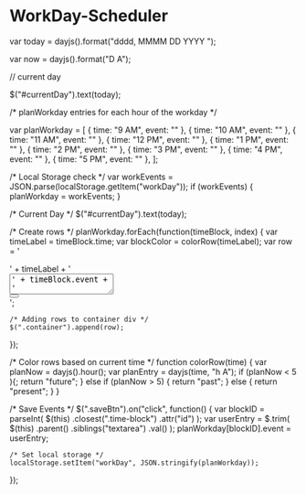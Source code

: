 # WorkDay-Scheduler



var today = dayjs().format("dddd, MMMM DD YYYY ");

var now = dayjs().format("D A");

// current day

$("#currentDay").text(today);


/* planWorkday entries for each hour of the workday */

var planWorkday = [
    { time: "9 AM", 
        event: "" },
    { time: "10 AM", 
        event: "" },
    { time: "11 AM", 
        event: "" },
    { time: "12 PM", 
        event: "" },
    { time: "1 PM", 
        event: "" },
    { time: "2 PM", 
        event: "" },
    { time: "3 PM", 
        event: "" },
    { time: "4 PM", 
        event: "" },
    { time: "5 PM", 
        event: "" },
  ];

/* Local Storage check */
var workEvents = JSON.parse(localStorage.getItem("workDay"));
if (workEvents) {
  planWorkday = workEvents;
}

/* Current Day */
$("#currentDay").text(today);

/* Create rows */
planWorkday.forEach(function(timeBlock, index) {
	var timeLabel = timeBlock.time;
	var blockColor = colorRow(timeLabel);
	var row =
		'<div class="time-block" id="' +
		index +
		'"><div class="row no-gutters input-group"><div class="col-sm col-lg-1 input-group-prepend hour justify-content-sm-end pr-3 pt-3">' +
		timeLabel +
		'</div><textarea class="form-control ' +
		blockColor +
		'">' +
		timeBlock.event +
		'</textarea><div class="col-sm col-lg-1 input-group-append"><button class="saveBtn btn-block custom-button" type="submit"><i class="fas fa-save"></i></button></div></div></div>';

	/* Adding rows to container div */
	$(".container").append(row);
});

/* Color rows based on current time */
function colorRow(time) {
	var planNow = dayjs().hour();
	var planEntry = dayjs(time, "h A");
	if (planNow < 5 ){;
		return "future";
	} else if (planNow > 5) {
		return "past";
	} else {
		return "present";
	}
}

/* Save Events */
$(".saveBtn").on("click", function() {
	var blockID = parseInt(
		$(this)
			.closest(".time-block")
			.attr("id")
	);
	var userEntry = $.trim(
		$(this)
			.parent()
			.siblings("textarea")
			.val()
	);
	planWorkday[blockID].event = userEntry;

	/* Set local storage */
	localStorage.setItem("workDay", JSON.stringify(planWorkday));
});
